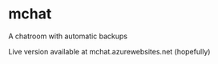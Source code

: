 # mchat
A chatroom with automatic backups

Live version available at mchat.azurewebsites.net (hopefully)
